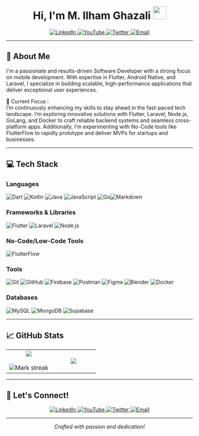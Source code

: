 <h1 align="center"><b>Hi, I'm M. Ilham Ghazali</b> <img src="https://media.giphy.com/media/hvRJCLFzcasrR4ia7z/giphy.gif" width="35"></h1>

<p align="center">
  <a href="https://www.linkedin.com/in/muhammadilhamghazali" target="_blank">
    <img src="https://img.shields.io/badge/LinkedIn-0077B5.svg?style=for-the-badge&logo=linkedin&logoColor=white" alt="LinkedIn">
  </a>
  <a href="https://www.youtube.com/@milhamghazali" target="_blank">
    <img src="https://img.shields.io/badge/YouTube-FF0000.svg?style=for-the-badge&logo=YouTube&logoColor=white" alt="YouTube">
  </a>
  <a href="https://twitter.com/milham_Ghazali" target="_blank">
    <img src="https://img.shields.io/badge/Twitter-1DA1F2.svg?style=for-the-badge&logo=twitter&logoColor=white" alt="Twitter">
  </a>
  <a href="mailto:m.ilhamghazali@gmail.com" target="_blank">
    <img src="https://img.shields.io/badge/Email-D14836.svg?style=for-the-badge&logo=gmail&logoColor=white" alt="Email">
  </a>
</p>

---

## 🚀 About Me

I'm a passionate and results-driven Software Developer with a strong focus on mobile development. With expertise in Flutter, Android Native, and Laravel, I specialize in building scalable, high-performance applications that deliver exceptional user experiences.

🌱 Current Focus : <br>
I’m continuously enhancing my skills to stay ahead in the fast-paced tech landscape. I’m exploring innovative solutions with Flutter, Laravel, Node.js, GoLang, and Docker to craft reliable backend systems and seamless cross-platform apps. Additionally, I’m experimenting with No-Code tools like FlutterFlow to rapidly prototype and deliver MVPs for startups and businesses.

---

## 💻 Tech Stack

### Languages

![Dart](https://img.shields.io/badge/Dart-0175C2.svg?style=for-the-badge&logo=dart&logoColor=white) ![Kotlin](https://img.shields.io/badge/Kotlin-7F52FF.svg?style=for-the-badge&logo=kotlin&logoColor=white) ![Java](https://img.shields.io/badge/Java-ED8B00.svg?style=for-the-badge&logo=openjdk&logoColor=white) ![JavaScript](https://img.shields.io/badge/JavaScript-323330.svg?style=for-the-badge&logo=javascript&logoColor=F7DF1E) ![Go](https://img.shields.io/badge/Go-00ADD8.svg?style=for-the-badge&logo=go&logoColor=white)![Markdown](https://img.shields.io/badge/Markdown-000000.svg?style=for-the-badge&logo=markdown&logoColor=white)
<!-- 
![C++](https://img.shields.io/badge/C++-00599C.svg?style=for-the-badge&logo=c%2B%2B&logoColor=white) ![C](https://img.shields.io/badge/C-00599C.svg?style=for-the-badge&logo=c&logoColor=white) -->

### Frameworks & Libraries

![Flutter](https://img.shields.io/badge/Flutter-02569B.svg?style=for-the-badge&logo=flutter&logoColor=white) ![Laravel](https://img.shields.io/badge/Laravel-FF2D20.svg?style=for-the-badge&logo=laravel&logoColor=white) ![Node.js](https://img.shields.io/badge/Node.js-339933.svg?style=for-the-badge&logo=node.js&logoColor=white)

### No-Code/Low-Code Tools

![FlutterFlow](https://img.shields.io/badge/FlutterFlow-01579B.svg?style=for-the-badge&logo=flutterflow&logoColor=white)

### Tools

![Git](https://img.shields.io/badge/Git-F05033.svg?style=for-the-badge&logo=git&logoColor=white) ![GitHub](https://img.shields.io/badge/GitHub-181717.svg?style=for-the-badge&logo=github&logoColor=white) ![Firebase](https://img.shields.io/badge/Firebase-FFCA28.svg?style=for-the-badge&logo=firebase&logoColor=white) ![Postman](https://img.shields.io/badge/Postman-FF6C37.svg?style=for-the-badge&logo=postman&logoColor=white) ![Figma](https://img.shields.io/badge/Figma-F24E1E.svg?style=for-the-badge&logo=figma&logoColor=white) ![Blender](https://img.shields.io/badge/Blender-F5792A.svg?style=for-the-badge&logo=blender&logoColor=white) ![Docker](https://img.shields.io/badge/Docker-2496ED.svg?style=for-the-badge&logo=docker&logoColor=white)

### Databases

![MySQL](https://img.shields.io/badge/MySQL-4479A1.svg?style=for-the-badge&logo=mysql&logoColor=white) ![MongoDB](https://img.shields.io/badge/MongoDB-47A248.svg?style=for-the-badge&logo=mongodb&logoColor=white) ![Supabase](https://img.shields.io/badge/Supabase-3ECF8E.svg?style=for-the-badge&logo=supabase&logoColor=white)

---

## 📈 GitHub Stats
<p align="center">
  <!--- stats (start) -->
<table align="center">
<tr border="none">
<td width="50%" align="center">
  
  <img  align="center"  src="https://github-readme-stats.vercel.app/api?username=IlhamGhaza&theme=dark&show_icons=true&count_private=true" />
  <br></br>
  <img  title="🔥 Get streak stats for your profile at git.io/streak-stats" alt="Mark streak" src="https://github-readme-streak-stats.herokuapp.com/?user=IlhamGhaza&theme=dark&hide_border=false" /> 
</td>

<td width="50%" align="center">

  <img  align="center"  src="https://github-readme-stats.anuraghazra1.vercel.app/api/top-langs/?username=IlhamGhaza&theme=dark&hide_border=false&no-bg=true&no-frame=true&langs_count=10"/>
  
  </td>
</tr>
</table>
<!--- stats (end) -->

<!--- trophy (start) 
<div align=center>
  <a href="https://github.com/ryo-ma/github-profile-trophy" title="Go to Source">
      <img align="center" width=84% src="https://github-profile-trophy.vercel.app/?username=1010nishant&theme=radical&row=1&column=7&margin-h=15&margin-w=5&no-bg=true" alt="TROPHY" />
    </a>
</div>
trophy (start) -->


</p>    

---

## 🤝 Let's Connect!
<p align="center">
  <a href="https://www.linkedin.com/in/muhammadilhamghazali" target="_blank">
    <img src="https://img.shields.io/badge/LinkedIn-0077B5.svg?style=for-the-badge&logo=linkedin&logoColor=white" alt="LinkedIn">
  </a>
  <a href="https://www.youtube.com/@milhamghazali" target="_blank">
    <img src="https://img.shields.io/badge/YouTube-FF0000.svg?style=for-the-badge&logo=YouTube&logoColor=white" alt="YouTube">
  </a>
  <a href="https://twitter.com/milham_Ghazali" target="_blank">
    <img src="https://img.shields.io/badge/Twitter-1DA1F2.svg?style=for-the-badge&logo=twitter&logoColor=white" alt="Twitter">
  </a>
  <a href="mailto:m.ilhamghazali@gmail.com" target="_blank">
    <img src="https://img.shields.io/badge/Email-D14836.svg?style=for-the-badge&logo=gmail&logoColor=white" alt="Email">
  </a>
</p>

<!---
---

### ✍️ Random Dev Quote
<p align="center">
  <img src="https://quotes-github-readme.vercel.app/api?type=horizontal&theme=radical" alt="Random Dev Quote">
</p>
-->

---

<p align="center">
  <i>Crafted with passion and dedication!</i>
</p>
